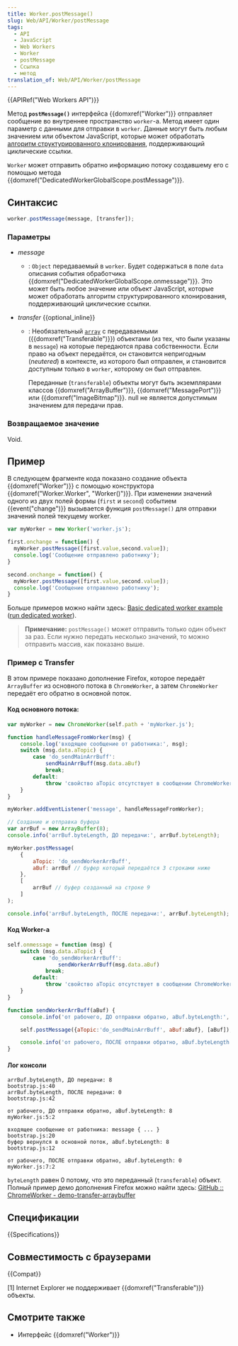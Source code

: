 ```yaml
---
title: Worker.postMessage()
slug: Web/API/Worker/postMessage
tags:
  - API
  - JavaScript
  - Web Workers
  - Worker
  - postMessage
  - Ссылка
  - метод
translation_of: Web/API/Worker/postMessage
---
```


{{APIRef("Web Workers API")}}

Метод **`postMessage()`** интерфейса {{domxref("Worker")}} отправляет сообщение во внутреннее пространство `worker`-а. Метод имеет один параметр с данными для отправки в `worker`. Данные могут быть любым значением или объектом JavaScript, которые может обработать [алгоритм структурированного клонирования](/ru/docs/Web/API/Web_Workers_API/Structured_clone_algorithm), поддерживающий циклические ссылки.

`Worker` может отправить обратно информацию потоку создавшему его с помощью метода {{domxref("DedicatedWorkerGlobalScope.postMessage")}}.

## Синтаксис

```js
worker.postMessage(message, [transfer]);
```

### Параметры

- _message_
  - : `Object` передаваемый в `worker`. Будет содержаться в поле `data` описания события обработчика {{domxref("DedicatedWorkerGlobalScope.onmessage")}}. Это может быть любое значение или объект JavaScript, которые может обработать алгоритм структурированного клонирования, поддерживающий циклические ссылки.
- _transfer_ {{optional_inline}}

  - : Необязательный [`array`](/ru/docs/Web/JavaScript/Reference/Global_Objects/Array) с передаваемыми ({{domxref("Transferable")}}) объектами (из тех, что были указаны в `message`) на которые передаются права собственности. Если право на объект передаётся, он становится непригодным (_neutered_) в контексте, из которого был отправлен, и становится доступным только в `worker`, которому он был отправлен.

    Переданные (`transferable`) объекты могут быть экземплярами классов {{domxref("ArrayBuffer")}}, {{domxref("MessagePort")}} или {{domxref("ImageBitmap")}}. null не является допустимым значением для передачи прав.

### Возвращаемое значение

Void.

## Пример

В следующем фрагменте кода показано создание объекта {{domxref("Worker")}} с помощью конструктора {{domxref("Worker.Worker", "Worker()")}}. При изменении значений одного из двух полей формы (`first` и `second`) событием {{event("change")}} вызывается функция `postMessage()` для отправки значений полей текущему worker.

```js
var myWorker = new Worker('worker.js');

first.onchange = function() {
  myWorker.postMessage([first.value,second.value]);
  console.log('Сообщение отправлено работнику');
}

second.onchange = function() {
  myWorker.postMessage([first.value,second.value]);
  console.log('Сообщение отправлено работнику');
}
```

Больше примеров можно найти здесь: [Basic dedicated worker example](https://github.com/mdn/simple-web-worker) ([run dedicated worker](http://mdn.github.io/simple-web-worker/)).

> **Примечание:** `postMessage()` может отправить только один объект за раз. Если нужно передать несколько значений, то можно отправить массив, как показано выше.

### Пример с Transfer

В этом примере показано дополнение Firefox, которое передаёт `ArrayBuffer` из основного потока в `ChromeWorker`, а затем `ChromeWorker` передаёт его обратно в основной поток.

#### Код основного потока:

```js
var myWorker = new ChromeWorker(self.path + 'myWorker.js');

function handleMessageFromWorker(msg) {
    console.log('входящее сообщение от работника:', msg);
    switch (msg.data.aTopic) {
        case 'do_sendMainArrBuff':
            sendMainArrBuff(msg.data.aBuf)
            break;
        default:
            throw 'свойство aTopic отсутствует в сообщении ChromeWorker';
    }
}

myWorker.addEventListener('message', handleMessageFromWorker);

// Создание и отправка буфера
var arrBuf = new ArrayBuffer(8);
console.info('arrBuf.byteLength, ДО передачи:', arrBuf.byteLength);

myWorker.postMessage(
    {
        aTopic: 'do_sendWorkerArrBuff',
        aBuf: arrBuf // буфер который передаётся 3 строками ниже
    },
    [
        arrBuf // буфер созданный на строке 9
    ]
);

console.info('arrBuf.byteLength, ПОСЛЕ передачи:', arrBuf.byteLength);
```

#### Код Worker-а

```js
self.onmessage = function (msg) {
    switch (msg.data.aTopic) {
        case 'do_sendWorkerArrBuff':
                sendWorkerArrBuff(msg.data.aBuf)
            break;
        default:
            throw 'свойство aTopic отсутствует в сообщении ChromeWorker';
    }
}

function sendWorkerArrBuff(aBuf) {
    console.info('от рабочего, ДО отправки обратно, aBuf.byteLength:', aBuf.byteLength);

    self.postMessage({aTopic:'do_sendMainArrBuff', aBuf:aBuf}, [aBuf]);

    console.info('от рабочего, ПОСЛЕ отправки обратно, aBuf.byteLength:', aBuf.byteLength);
}
```

#### Лог консоли

```
arrBuf.byteLength, ДО передачи: 8                               bootstrap.js:40
arrBuf.byteLength, ПОСЛЕ передачи: 0                            bootstrap.js:42

от рабочего, ДО отправки обратно, aBuf.byteLength: 8            myWorker.js:5:2

входящее сообщение от работника: message { ... }                bootstrap.js:20
буфер вернулся в основной поток, aBuf.byteLength: 8             bootstrap.js:12

от рабочего, ПОСЛЕ отправки обратно, aBuf.byteLength: 0         myWorker.js:7:2
```

`byteLength` равен 0 потому, что это переданный (`transferable`) объект. Полный пример демо дополнения Firefox можно найти здесь: [GitHub :: ChromeWorker - demo-transfer-arraybuffer](https://github.com/Noitidart/ChromeWorker/tree/aca57d9cadc4e68af16201bdecbfb6f9a6f9ca6b)

## Спецификации

{{Specifications}}

## Совместимость с браузерами

{{Compat}}

\[1] Internet Explorer не поддерживает {{domxref("Transferable")}} объекты.

## Смотрите также

- Интерфейс {{domxref("Worker")}}
